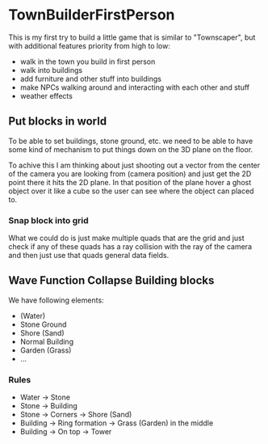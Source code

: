 # TownBuilderFirstPerson
This is my first try to build a little game that is similar to "Townscaper",
but with additional features priority from high to low:
* walk in the town you build in first person
* walk into buildings
* add furniture and other stuff into buildings
* make NPCs walking around and interacting with each other and stuff 
* weather effects

## Put blocks in world
To be able to set buildings, stone ground, etc. we need to be able to
have some kind of mechanism to put things down on the 3D plane on the
floor.

To achive this I am thinking about just shooting out a vector from the center of
the camera you are looking from (camera position) and just get the 2D point there it
hits the 2D plane. In that position of the plane hover a ghost object over it like a
cube so the user can see where the object can placed to.

### Snap block into grid
What we could do is just make multiple quads that are the grid and just check if any of these
quads has a ray collision with the ray of the camera and then just use that quads general
data fields.

## Wave Function Collapse Building blocks
We have following elements:
* (Water)
* Stone Ground
* Shore (Sand)
* Normal Building
* Garden (Grass)
* ...

### Rules
* Water -> Stone
* Stone -> Building
* Stone -> Corners -> Shore (Sand)
* Building -> Ring formation -> Grass (Garden) in the middle
* Building -> On top -> Tower

